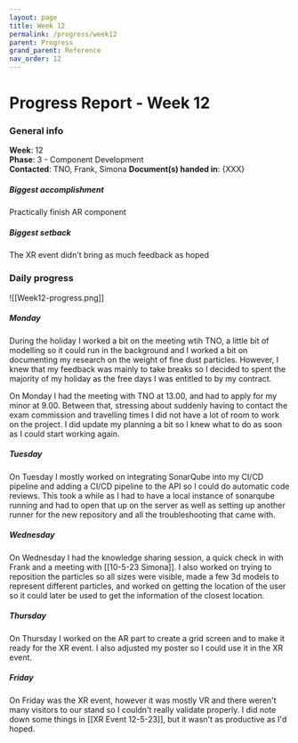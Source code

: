 ```yaml
---
layout: page
title: Week 12
permalink: /progress/week12
parent: Progress
grand_parent: Reference
nav_order: 12
---
```

# Progress Report - Week 12

### General info
**Week**: 12  
**Phase**:  3 - Component Development  
**Contacted**: TNO, Frank, Simona
**Document(s) handed in**: {XXX}  

##### Biggest accomplishment
Practically finish AR component

##### Biggest setback
The XR event didn't bring as much feedback as hoped

### Daily progress
![[Week12-progress.png]]

##### Monday
During the holiday I worked a bit on the meeting wtih TNO, a little bit of modelling so it could run in the background and I worked a bit on documenting my research on the weight of fine dust particles. However, I knew that my feedback was mainly to take breaks so I decided to spent the majority of my holiday as the free days I was entitled to by my contract.

On Monday I had the meeting with TNO at 13.00, and had to apply for my minor at 9.00. Between that, stressing about suddenly having to contact the exam commission and travelling times I did not have a lot of room to work on the project. I did update my planning a bit so I knew what to do as soon as I could start working again.

##### Tuesday
On Tuesday I mostly worked on integrating SonarQube into my CI/CD pipeline and adding a CI/CD pipeline to the API so I could do automatic code reviews. This took a while as I had to have a local instance of sonarqube running and had to open that up on the server as well as setting up another runner for the new repository and all the troubleshooting that came with.

##### Wednesday
On Wednesday I had the knowledge sharing session, a quick check in with Frank and a meeting with [[10-5-23 Simona]]. I also worked on trying to reposition the particles so all sizes were visible, made a few 3d models to represent different particles, and worked on getting the location of the user so it could later be used to get the information of the closest location.

##### Thursday
On Thursday I worked on the AR part to create a grid screen and to make it ready for the XR event. I also adjusted my poster so I could use it in the XR event.

##### Friday
On Friday was the XR event, however it was mostly VR and there weren't many visitors to our stand so I couldn't really validate properly. I did note down some things in [[XR Event 12-5-23]], but it wasn't as productive as I'd hoped.

